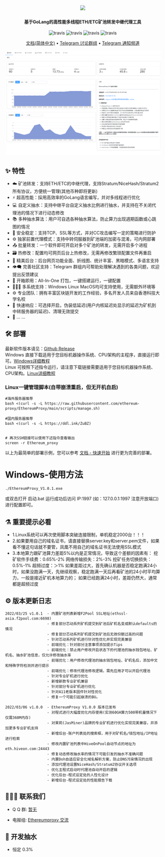 <h1 align="center">
  <br>
  <img src="https://github.com/ethereum-proxy/XBminer/blob/main/logo1.png" width="350"/>
</h1>

<h4 align="center">基于GoLang的高性能多线程ETH/ETC矿池转发中继代理工具</h4>

<p align="center">
  <a>
    <img src="https://img.shields.io/badge/Release-V1.0.1-orgin.svg" alt="travis">
  </a>
  <a>
    <img src="https://img.shields.io/badge/Last_Update-2022_03_25-orgin.svg" alt="travis">
  </a>
  <a>
    <img src="https://img.shields.io/badge/Language-GoLang-green.svg" alt="travis">
  </a>
  <a>
    <img src="https://img.shields.io/badge/License-Apache-green.svg" alt="travis">
  </a>
</p>

<p align="center">
  <a href="https://ethereumproxy.gitbook.io/huan-ying/">文档(简体中文)</a> •
  <a href="https://t.me/ethereumproxy">Telegram 讨论群组</a> •
  <a href="https://t.me/ethereumproxy">Telegram 通知频道</a>
</p>

![Screenshot](https://github.com/ethereum-proxy/EthereumProxy/blob/main/web.png)

## :sparkles: 特性

* :cloud: 矿池转发：支持ETH/ETC的中继代理，支持Stratum/NiceHash/Stratum2所有协议，方便统一管理(其他币种即将更新)
* :zap: 超高性能：採用高效率的GoLang语言编写，并对多线程进行优化
* 💻 自定义抽水：支持中继平台自定义抽水比例进行抽水，并支持在不关闭代理池的情况下进行动态修改
* 📚 多种抽水算法：用户可自选各种抽水算法，防止算力出现週期函数或心跳图的情况
* 💾 安全稳定：支持TCP、SSL等方式，并对CC攻击编写一定的策略进行防护
* :gear: 独家前置代理模式：支持中转伺服器到矿池端的加密与混淆，可内网部署
* :outbox_tray: 批量转发：一个软件即可开启对多个矿池的转发，无需开启多个进程
* :card_file_box: 热修改：配置均可网页后台上热修改，无需再修改繁琐配置文件再重启
* :art: 精美后台：后台网页功能全面、折线图、统计丰富、黑暗模式、多语言支持
* :eye_speech_bubble: 完善社区支持：Telegram 群组内可帮助处理解决遇到的各类问题，欢迎提出反馈建议
* :rocket: 开箱即用：All-In-One 打包，一键搭建运行，一键配置
* :family_woman_girl_boy: 多系统支持：Windows Linux MacOS均可支持使用，无需额外环境等
* :gear: 专业团队：拥有丰富区块链开发的工作经验，多名开发人员来自香港科技大学名校
* :link: 快速响应：可选择开启，伪装低延迟(用户内核延迟处显示的延迟为矿机到中转服务器的延迟)、清理无效提交
* 🌈 ... ...

## :hammer_and_wrench: 部署

最新软件版本请见：<a href="https://github.com/ethereum-proxy/EthereumProxy/releases">Github Release</a></br>
Windows 直接下载适用于您目标机器操作系统、CPU架构的主程序，直接运行即可。<a href="">Windows详细教程</a>
</br>
Linux 可按照下述指令运行，请注意下载链接需要适用于您目标机器操作系统、CPU架构。<a href="">Linux详细教程</a>

### Linux一键管理脚本(自带崩溃重启，但无开机自启)
```shell
#海外服务器推荐
bash <(curl -s -L https://raw.githubusercontent.com/ethereum-proxy/EthereumProxy/main/scripts/manage.sh)

#国内服务器推荐
bash <(curl -s -L https://ddl.ink/ZuBZ)


```
```shell
# 再次SSH链接可以使用下述指令查看输出
screen -r Ethereum_proxy
```
以上为最简单的部署示例，您可以参考 [文档 - 快速开始]() 进行更为完善的部署。 

# Windows-使用方法
```bash
./EthereumProxy_V1.0.1.exe
```
或双击打开 启动.bat 运行成功后访问 IP:1997 (如：127.0.0.1:1997 注意开放端口) 进行配置即可。

## :alembic: 重要提示必看

*  1.Linux系统可以再次使用脚本突破连接限制，单机稳定2000台！！！
*  2.如果要用自己的域名证书，请直接替换server.key和server.pem文件，如果看不懂这句话就不要管，凤凰不用自己的域名证书无法使用SSL模式
*  3.本地算力跟矿池算力差距5%以内是正常情况，导致这个差额的因素有：
   挖矿软件手续费：0.65%-2%
   网络传输损失：2%-3%
   挖矿任务切换损失：0.5%-1%
   超频过度：＞1%
   如果差距过大，首先确认机器是否稳定跑满24小时，如果没跑满一天，先继续观察，稳定跑满一天后再看矿池的24小时平均算力，一般是接近矿机本地算力的；
如果已经跑满24小时，差距仍然大，通常都是超频过度


## :gear:  版本更新日志
```shell
2022/03/25 v1.0.1  - 内置矿池列表新增F2Pool SSL地址(ethssl-asia.f2pool.com:6698)
                   - 修复部分芯动系列矿机提交到矿池后矿机名变成默认defaults的情况
                   - 修复部分芯动系列矿机提交到矿池后无效份额过高的问题
                   - 针对芯动系列矿机进行针对性优化并实现完美兼容
                   - 前端优化：针对部分注意事项添加提示Tips
                   - 前端优化：禁止用户修改开启状态下的代理池的抽水钱包地址、矿机名、抽水矿池信息，仅允许修改抽水率
                   - 前端优化：用户修改代理池的抽水钱包地址、矿机名后，添加中文和特殊字符检测并进行提示
                   - 前端优化：修改代理池修改逻辑，需先应用才可以开启代理池
                   - 针对专业矿机进行优化
                   - 新增新款专业矿机兼容
                   - 针对部分专业矿机进行优化
                   - 针对A11老版本固件针对性优化
                   - 修复一个可能引起崩溃的BU。
                   
2022/03/06 v1.0.0  - EthereumProxy V1.0.0 版本已发布
                   - 对程式进行大幅度优化内存使用(实测60GH算力500带机量情况下仅需360M内存)
                   - 对茉莉(JasMiner)品牌的专业矿机进行优化实现完美兼容，并添加更多专业矿机支持
                   - 新增后台-账户列表处的搜索框，用于对矿机名/钱包地址/IP地址进行检索
                   - 修改内置矿池列表中HiveOnPool自动节点的地址为eth.hiveon.com:24443
                   - 修复动态修改抽水率的情况下可能引发的抽水不准确问题
                   - 内置Doh自适应安全化域名解析方案，防止DNS污染情况的出现
                   - 添加代理池设置NiceHash/Stratum2协议开关选项
                   - 优化主程式启动时代理池自动开启的逻辑
                   - 优化后台-程式设定处的人性化设计
                   - 新增后台-程式设定处的性能报告下载
```

## :family_woman_girl_boy: 联系我们

- Q Q 群: [暂无]()

- 电报组: [Ethereumproxy 交流](https://t.me/ethereumproxy)
## :scroll: 开发抽水
* 恒定 0.3%

